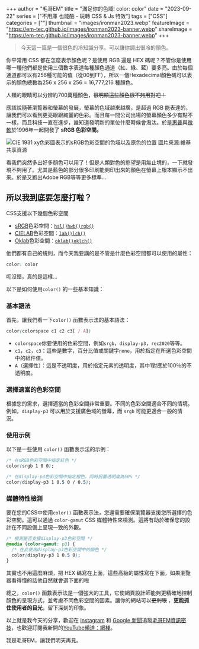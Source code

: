 +++
author = "毛哥EM"
title = "滿足你的色域! color: color"
date = "2023-09-22"
series = ["不用庫 也能酷 - 玩轉 CSS & Js 特效"]
tags = ["CSS"]
categories = [""]
thumbnail = "images/ironman2023.webp"
featureImage = "https://em-tec.github.io/images/ironman2023-banner.webp"
shareImage = "https://em-tec.github.io/images/ironman2023-banner.webp"
+++

> 今天這一篇是一個很色的冷知識分享。可以讓你調出很冷的顏色。
> 

你平常用 CSS 都在怎麼表示顏色呢？是使用 RGB 還是 HEX 碼呢？不管你是使用哪一種他們都是使用三個數字表達每種顏色通道（紅、綠、藍）要多亮。由於每個通道都可以有256種可能的值（從00到FF），所以一個Hexadecimal顏色碼可以表示的顏色總數為256 x 256 x 256 = 16,777,216 種顏色。

人類的眼睛可以分辨約700萬種顏色，~~很明顯這些顏色很不夠用對吧！~~

應該說隨著瀏覽器和螢幕的發展，螢幕的色域越來越廣，是超過 RGB 能表達的，讓我們可以看到更亮眼跟絢麗的色彩。而且每一間公司出場的螢幕顏色多少有點不一樣，而且科技一直在進步，誰知道發明新的單位什麼時候會淘汰。於是[惠普](https://zh.m.wikipedia.org/wiki/%E6%83%A0%E6%99%AE)與[微軟](https://zh.m.wikipedia.org/wiki/%E5%BE%AE%E8%BD%AF)於1996年一起開發了 **sRGB 色彩空間。**

![CIE 1931 xy色彩圖表示的sRGB色彩空間的色域以及原色的位置](https://upload.wikimedia.org/wikipedia/commons/thumb/a/a8/CIExy1931_sRGB.png/800px-CIExy1931_sRGB.png)
圖片來源:維基共享資源

看我們突然多出好多顏色可以用了！但是人類對色的慾望是用無止境的，一下就發現不夠用了。尤其是藍色的部分很多印刷能夠印出來的顏色在螢幕上根本顯示不出來。於是又跑出Adobe RGB等等更多標準…

## 所以我到底要怎麼打啦？

CSS支援以下幾個色彩空間

- [sRGB](https://en.wikipedia.org/wiki/SRGB)色彩空間：[`hsl()`](https://developer.mozilla.org/en-US/docs/Web/CSS/color_value/hsl)[`hwb()`](https://developer.mozilla.org/en-US/docs/Web/CSS/color_value/hwb)[`rgb()`](https://developer.mozilla.org/en-US/docs/Web/CSS/color_value/rgb)
- [CIELAB](https://en.wikipedia.org/wiki/CIELAB_color_space)色彩空間：[`lab()`](https://developer.mozilla.org/en-US/docs/Web/CSS/color_value/lab)[`lch()`](https://developer.mozilla.org/en-US/docs/Web/CSS/color_value/lch)
- [Oklab](https://bottosson.github.io/posts/oklab/)色彩空間：[`oklab()`](https://developer.mozilla.org/en-US/docs/Web/CSS/color_value/oklab)[`oklch()`](https://developer.mozilla.org/en-US/docs/Web/CSS/color_value/oklch)

他們都有自己的規則，而今天我要講的是不管是什麼色彩空間都可以使用的屬性：

```css
color: color
```

呃沒錯，真的是這樣…

以下是如何使用`color()` 的一些基本知識：

### 基本語法

首先，讓我們看一下`color()` 函數表示法的基本語法：

```css
color(colorspace c1 c2 c3[ / A])

```

- `colorspace`你要使用的色彩空間，例如`srgb`，`display-p3`，`rec2020`等等。
- `c1`，`c2`，`c3`：這些是數字，百分比值或關鍵字`none`，用於指定在所選色彩空間中的組件值。
- `A`（選擇性）：這是不透明度，用於指定元素的透明度，其中1對應於100％的不透明度。

### 選擇適當的色彩空間

根據您的需求，選擇適當的色彩空間非常重要。不同的色彩空間適合不同的情境。例如，`display-p3` 可以用於支援廣色域的螢幕，而 `srgb` 可能更適合一般的情況。

### 使用示例

以下是一些使用 `color()` 函數表示法的示例：

```css
/* 在sRGB色彩空間中指定紅色 */
color(srgb 1 0 0);

/* 在display-p3色彩空間中指定橙色，同時設置透明度為50% */
color(display-p3 1 0.5 0 / 0.5);

```

### 媒體特性檢測

要在您的CSS中使用`color()` 函數表示法，您還需要確保瀏覽器支援您所選擇的色彩空間。這可以通過 `color-gamut` CSS 媒體特性來檢測。這將有助於確保您的設計在不同設備上呈現一致的外觀。

```css
/* 檢測是否支援display-p3色彩空間 */
@media (color-gamut: p3) {
  /* 在此使用display-p3色彩空間中的顏色 */
  color(display-p3 1 0.5 0);
}

```

其實也不用這麼麻煩，把 HEX 碼寫在上面，這些高級的屬性寫在下面，如果瀏覽器看得懂的話他自然就會選下面的啦

總之，`color()` 函數表示法是一個強大的工具，它使網頁設計師能夠更精確地控制顏色的呈現方式，並考慮不同色彩空間的因素。讓你的網站可以~~更刺眼~~ ，**更能抓住使用者的目光**，留下深刻的印象。

以上就是我今天的分享，歡迎在 [Instagram](https://www.instagram.com/em.tec.blog) 和 [Google 新聞](https://news.google.com/publications/CAAqBwgKMKXLvgswsubVAw?ceid=TW:zh-Hant&oc=3)追蹤[毛哥EM資訊密技](https://em-tec.github.io/)，也歡迎訂閱我新開的[YouTube頻道：網棧](https://www.youtube.com/@webpallet)。

我是毛哥EM，讓我們明天再見。